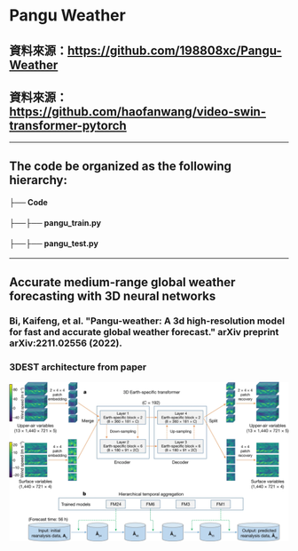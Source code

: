 # Pangu Weather
## 資料來源：https://github.com/198808xc/Pangu-Weather
## 資料來源：https://github.com/haofanwang/video-swin-transformer-pytorch

-----------------------------------------------------------
## The code be organized as the following hierarchy:
#### ├── Code
#### ├──├── pangu_train.py
#### ├──├── pangu_test.py

-----------------------------------------------------------
## Accurate medium-range global weather forecasting with 3D neural networks
### Bi, Kaifeng, et al. "Pangu-weather: A 3d high-resolution model for fast and accurate global weather forecast." arXiv preprint arXiv:2211.02556 (2022).
### 3DEST architecture from paper

![image](https://github.com/chenpiinxuan/Pangu_Weather/blob/main/Pangu.jpg)
